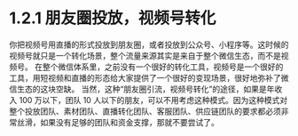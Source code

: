 # 1.2.1 朋友圈投放，视频号转化

你把视频号用直播的形式投放到朋友圈，或者投放到公众号、小程序等。这时候的视频号就只是一个转化场景，整个流量来源其实是来自于整个微信生态，而不是视频号。 在整个微信体系里，之前没有一个很好的转化工具，视频号是一个很好的工具，用短视频和直播的形态给大家提供了一个很好的变现场景，很好地弥补了微信生态的这块空缺。 当然，这种“朋友圈引流，视频号转化”的途径，如果是年收入 100 万以下，团队 10 人以下的朋友，可以不用考虑这种模式。因为这种模式对整个投放团队、素材团队、直播转化团队、客服团队、供应链团队的要求都必须非常丝滑，如果没有足够的团队和资金支撑，那就不要尝试了。
